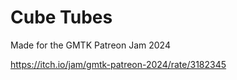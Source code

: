 # Cube Tubes
Made for the GMTK Patreon Jam 2024

https://itch.io/jam/gmtk-patreon-2024/rate/3182345

